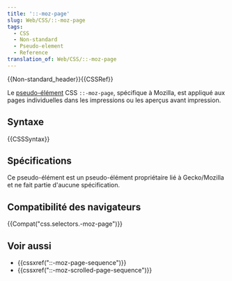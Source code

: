 ```yaml
---
title: '::-moz-page'
slug: Web/CSS/::-moz-page
tags:
  - CSS
  - Non-standard
  - Pseudo-element
  - Reference
translation_of: Web/CSS/::-moz-page
---
```

{{Non-standard_header}}{{CSSRef}}

Le [pseudo-élément](/fr/docs/Web/CSS/Pseudo-éléments) CSS `::-moz-page`, spécifique à Mozilla, est appliqué aux pages individuelles dans les impressions ou les aperçus avant impression.

## Syntaxe

{{CSSSyntax}}

## Spécifications

Ce pseudo-élément est un pseudo-élément propriétaire lié à Gecko/Mozilla et ne fait partie d'aucune spécification.

## Compatibilité des navigateurs

{{Compat("css.selectors.-moz-page")}}

## Voir aussi

- {{cssxref("::-moz-page-sequence")}}
- {{cssxref("::-moz-scrolled-page-sequence")}}
